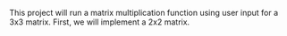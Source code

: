 This project will run a matrix multiplication function using user input for a
3x3 matrix. First, we will implement a 2x2 matrix.
